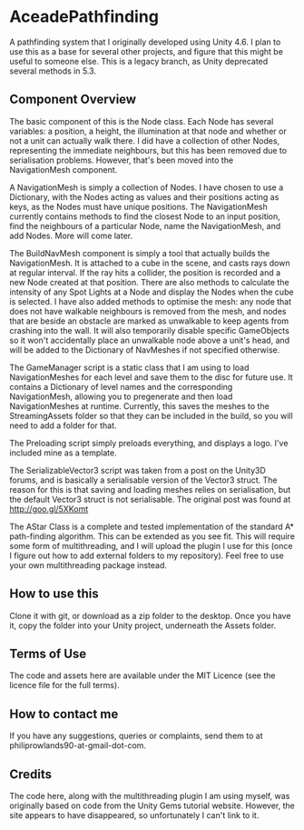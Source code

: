 # AceadePathfinding
A pathfinding system that I originally developed using Unity 4.6. I plan to use this as a base for several other projects,
and figure that this might be useful to someone else. This is a legacy branch, as Unity deprecated several methods in 5.3.

## Component Overview
The basic component of this is the Node class. Each Node has several variables: a position, a
height, the illumination at that node and whether or not a unit can actually walk there. I did have a collection of
other Nodes, representing the immediate neighbours, but this has been removed due to serialisation problems. However,
that's been moved into the NavigationMesh component.

A NavigationMesh is simply a collection of Nodes. I have chosen to use a Dictionary, with the Nodes acting as values and
their positions acting as keys, as the Nodes must have unique positions. The NavigationMesh currently contains methods to
find the closest Node to an input position, find the neighbours of a particular Node, name the NavigationMesh, and add Nodes. More will come later.

The BuildNavMesh component is simply a tool that actually builds the NavigationMesh. It is attached to a cube in the
scene, and casts rays down at regular interval. If the ray hits a collider, the position is recorded and a new Node
created at that position. There are also methods to calculate the intensity of any Spot Lights at a Node and display the Nodes when the cube is selected.
I have also added methods to optimise the mesh: any node that does not have walkable neighbours is removed from the mesh, 
and nodes that are beside an obstacle are marked as unwalkable to keep agents from crashing into the wall. It will also
temporarily disable specific GameObjects so it won't accidentally place an unwalkable node above
a unit's head, and will be added to the Dictionary of NavMeshes if not specified otherwise.

The GameManager script is a static class that I am using to load NavigationMeshes for each level and save them to the
disc for future use. It contains a Dictionary of level names and the corresponding NavigationMesh, allowing you to
pregenerate and then load NavigationMeshes at runtime. Currently, this saves the meshes to the StreamingAssets folder
so that they can be included in the build, so you will need to add a folder for that.

The Preloading script simply preloads everything, and displays a logo. I've included mine as a template.

The SerializableVector3 script was taken from a post on the Unity3D forums, and is basically a serialisable version of
the Vector3 struct. The reason for this is that saving and loading meshes relies on serialisation, but the default Vector3
struct is not serialisable. The original post was found at http://goo.gl/5XKomt

The AStar Class is a complete and tested implementation of the standard A* path-finding algorithm. This can be extended
as you see fit. This will require some form of multithreading, and I will upload the plugin I use for this
(once I figure out how to add external folders to my repository). Feel free to use your own multithreading package instead.

## How to use this
Clone it with git, or download as a zip folder to the desktop. Once you have it, copy the folder into your Unity project, underneath the Assets folder.

## Terms of Use
The code and assets here are available under the MIT Licence (see the licence file for the full terms).

## How to contact me
If you have any suggestions, queries or complaints, send them to at philiprowlands90-at-gmail-dot-com.

## Credits
The code here, along with the multithreading plugin I am using myself, was originally based on code from the Unity Gems tutorial website. However, the site appears to have disappeared, so unfortunately I can't link to it.
